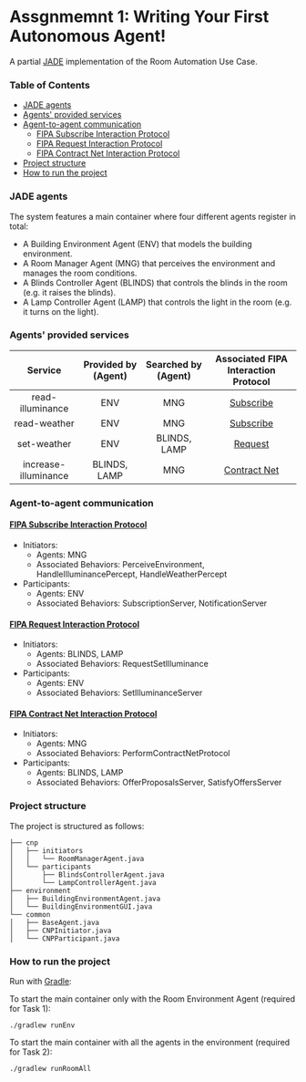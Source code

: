 # Assgnmemnt 1: Writing Your First Autonomous Agent!

A partial [JADE](https://jade.tilab.com/documentation/tutorials-guides/jade-administration-tutorial/architecture-overview/) implementation of the Room Automation Use Case.

### Table of Contents
-   [JADE agents](#jade-agents)
-   [Agents' provided services](#agents-provided-services)
-   [Agent-to-agent communication](#agent-to-agent-communication)
    -   [FIPA Subscribe Interaction Protocol](#fipa-subscribe-interaction-protocol)
    -   [FIPA Request Interaction Protocol](#fipa-request-interaction-protocol)
    -   [FIPA Contract Net Interaction Protocol](#fipa-contract-net-interaction-protocol)
-   [Project structure](#project-structure)
-   [How to run the project](#how-to-run-the-project)

### JADE agents
The system features a main container where four different agents register in total:
- A Building Environment Agent (ENV) that models the building environment.
- A Room Manager Agent (MNG) that perceives the environment and manages the room conditions.
- A Blinds Controller Agent (BLINDS) that controls the blinds in the room (e.g. it raises the blinds).
- A Lamp Controller Agent (LAMP) that controls the light in the room (e.g. it turns on the light).

### Agents' provided services 
|        Service       | Provided by (Agent) | Searched by (Agent) | Associated FIPA Interaction Protocol |
|:--------------------:|:-------------------:|:-------------------:|:------------------------------------:|
|   read-illuminance   |         ENV         |         MNG         |              [Subscribe](http://www.fipa.org/specs/fipa00035/SC00035H.html)               |
|     read-weather     |         ENV         |         MNG         |              [Subscribe](http://www.fipa.org/specs/fipa00035/SC00035H.html)               |
|      set-weather     |         ENV         |     BLINDS, LAMP    |               [Request](http://www.fipa.org/specs/fipa00026/SC00026H.html)                |
| increase-illuminance |     BLINDS, LAMP    |         MNG         |             [Contract Net](http://www.fipa.org/specs/fipa00029/SC00029H.html)             |

### Agent-to-agent communication
#### [FIPA Subscribe Interaction Protocol](http://www.fipa.org/specs/fipa00035/SC00035H.html)  
- Initiators:
  - Agents: MNG
  - Associated Behaviors: PerceiveEnvironment, HandleIlluminancePercept, HandleWeatherPercept
- Participants:
  - Agents: ENV
  - Associated Behaviors: SubscriptionServer, NotificationServer

#### [FIPA Request Interaction Protocol](http://www.fipa.org/specs/fipa00026/SC00026H.html) 
- Initiators:
  - Agents: BLINDS, LAMP
  - Associated Behaviors: RequestSetIlluminance
- Participants:
  - Agents: ENV
  - Associated Behaviors: SetIlluminanceServer

#### [FIPA Contract Net Interaction Protocol](http://www.fipa.org/specs/fipa00029/SC00029H.html)  
- Initiators:
  - Agents: MNG
  - Associated Behaviors: PerformContractNetProtocol
- Participants:
  - Agents: BLINDS, LAMP
  - Associated Behaviors: OfferProposalsServer, SatisfyOffersServer

### Project structure
The project is structured as follows:
```
├── cnp
│   ├── initiators
│   │   └── RoomManagerAgent.java
│   └── participants
│       ├── BlindsControllerAgent.java
│       └── LampControllerAgent.java
├── environment
│   ├── BuildingEnvironmentAgent.java
│   └── BuildingEnvironmentGUI.java
└── common
│   ├── BaseAgent.java
│   ├── CNPInitiator.java
│   └── CNPParticipant.java
```

### How to run the project
Run with [Gradle](https://gradle.org/):

To start the main container only with the Room Environment Agent (required for Task 1):
```shell
./gradlew runEnv
```
To start the main container with all the agents in the environment (required for Task 2):
```shell
./gradlew runRoomAll
```




